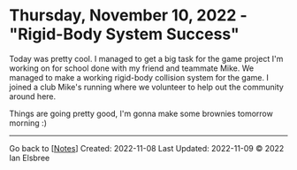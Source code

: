 # Thursday, November 10, 2022 - "Rigid-Body System Success"

Today was pretty cool. I managed to get a big task for the game project I'm working on for school done with my friend and teammate Mike. We managed to make a working rigid-body collision system for the game.
I joined a club Mike's running where we volunteer to help out the community around here.

Things are going pretty good, I'm gonna make some brownies tomorrow morning :)

---
Go back to [[Notes]]
Created: 2022-11-08
Last Updated: 2022-11-09
© 2022 Ian Elsbree

[//begin]: # "Autogenerated link references for markdown compatibility"
[Notes]: ../Notes "Notes"
[//end]: # "Autogenerated link references"
